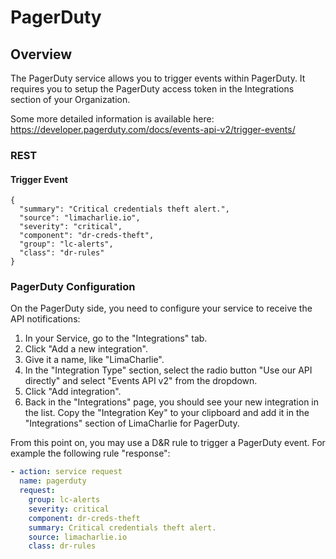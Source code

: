 # PagerDuty

## Overview
The PagerDuty service allows you to trigger events within PagerDuty. It requires
you to setup the PagerDuty access token in the Integrations section of your Organization.

Some more detailed information is available here: https://developer.pagerduty.com/docs/events-api-v2/trigger-events/

### REST

#### Trigger Event
```
{
  "summary": "Critical credentials theft alert.",
  "source": "limacharlie.io",
  "severity": "critical",
  "component": "dr-creds-theft",
  "group": "lc-alerts",
  "class": "dr-rules"
}
```

### PagerDuty Configuration

On the PagerDuty side, you need to configure your service to receive the API notifications:

1. In your Service, go to the "Integrations" tab.
1. Click "Add a new integration".
1. Give it a name, like "LimaCharlie".
1. In the "Integration Type" section, select the radio button "Use our API directly" and select "Events API v2" from the dropdown.
1. Click "Add integration".
1. Back in the "Integrations" page, you should see your new integration in the list. Copy the "Integration Key" to your clipboard and add it in the "Integrations" section of LimaCharlie for PagerDuty.

From this point on, you may use a D&R rule to trigger a PagerDuty event. For example the following rule "response":

```yaml
- action: service request
  name: pagerduty
  request:
    group: lc-alerts
    severity: critical
    component: dr-creds-theft
    summary: Critical credentials theft alert.
    source: limacharlie.io
    class: dr-rules
```
